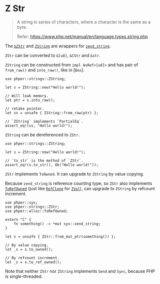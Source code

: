 # Z Str

> A string is series of characters, where a character is the same as a byte.
>
> Refer: <https://www.php.net/manual/en/language.types.string.php>

The [`&ZStr`](phper::strings::ZStr) and [`ZString`](phper::strings::ZString) are
wrappers for [`zend_string`](phper::sys::zend_string).

`ZStr` can be converted to `&[u8]`, `&CStr` and `&str`.

`ZString` can be constructed from `impl AsRef<[u8]>` and has pair of `from_raw()`
and `into_raw()`, like in [`Box`].

```rust,no_run
use phper::strings::ZString;

let s = ZString::new("Hello world!");

// Will leak memory.
let ptr = s.into_raw();

// retake pointer.
let ss = unsafe { ZString::from_raw(ptr) };

// `ZString` implements `PartialEq`.
assert_eq!(ss, "Hello world!");
```

`ZString` can be dereferenced to `ZStr`.

```rust,no_run
use phper::strings::ZString;

let s = ZString::new("Hello world!");

// `to_str` is the method of `ZStr`.
assert_eq!(s.to_str(), Ok("Hello world!"));
```

`ZStr` implements `ToOwned`. It can upgrade to `ZString` by value copying.

Because `zend_string` is reference counting type, so `ZStr` also implements
[`ToRefOwned`](phper::alloc::ToRefOwned) (just like
[`RefClone`](phper::alloc::RefClone) for [`ZVal`](phper::values::ZVal)), can
upgrade to `ZString` by refcount increment.

```rust,no_run
use phper::sys;
use phper::strings::ZStr;
use phper::alloc::ToRefOwned;

extern "C" {
    fn something() -> *mut sys::zend_string;
}

let s = unsafe { ZStr::from_mut_ptr(something()) };

// By value copying.
let _s = s.to_owned();

// By refcount increment.
let _s = s.to_ref_owned();
```

Note that neither `ZStr` nor `ZString` implements `Send` and `Sync`, because PHP
is single-threaded.
